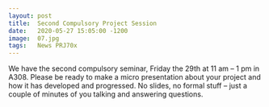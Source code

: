 ```yaml
---
layout: post
title:  Second Compulsory Project Session
date:   2020-05-27 15:05:00 -1200
image:  07.jpg
tags:   News PRJ70x
---
```


We have the second compulsory seminar, Friday the 29th at 11 am – 1 pm in A308. Please be ready to make a micro presentation about your project and how it has developed and progressed. No slides, no formal stuff – just a couple of minutes of you talking and answering questions.
